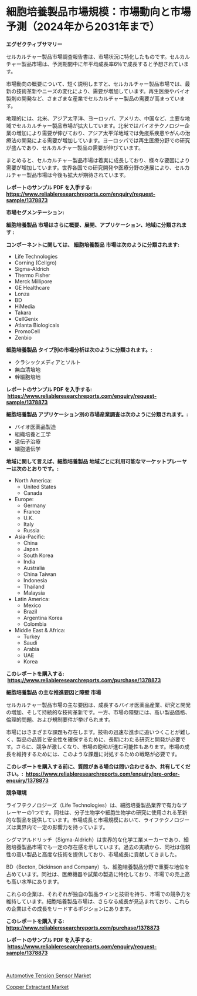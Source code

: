 <p><h1>細胞培養製品市場規模：市場動向と市場予測（2024年から2031年まで）</h1></p><p><strong>エグゼクティブサマリー</strong></p>
<p><p>セルカルチャー製品市場調査報告書は、市場状況に特化したものです。セルカルチャー製品市場は、予測期間中に年平均成長率6％で成長すると予想されています。</p><p>市場動向の概要について、短く説明しますと、セルカルチャー製品市場では、最新の技術革新やニーズの変化により、需要が増加しています。再生医療やバイオ製剤の開発など、さまざまな産業でセルカルチャー製品の需要が高まっています。</p><p>地理的には、北米、アジア太平洋、ヨーロッパ、アメリカ、中国など、主要な地域でセルカルチャー製品市場が拡大しています。北米ではバイオテクノロジー企業の増加により需要が伸びており、アジア太平洋地域では免疫系疾患やがんの治療法の開発による需要が増加しています。ヨーロッパでは再生医療分野での研究が盛んであり、セルカルチャー製品の需要が伸びています。</p><p>まとめると、セルカルチャー製品市場は着実に成長しており、様々な要因により需要が増加しています。世界各国での研究開発や医療分野の進展により、セルカルチャー製品市場は今後も拡大が期待されています。</p></p>
<p><strong>レポートのサンプル PDF を入手する: <a href="https://www.reliableresearchreports.com/enquiry/request-sample/1378873">https://www.reliableresearchreports.com/enquiry/request-sample/1378873</a></strong></p>
<p><strong>市場セグメンテーション:</strong></p>
<p><strong> 細胞培養製品 市場はさらに概要、展開、アプリケーション、地域に分類されます :</strong></p>
<p><strong>コンポーネントに関しては、 細胞培養製品 市場は次のように分類されます: &nbsp;</strong></p>
<p><ul><li>Life Technologies</li><li>Corning (Cellgro)</li><li>Sigma-Aldrich</li><li>Thermo Fisher</li><li>Merck Millipore</li><li>GE Healthcare</li><li>Lonza</li><li>BD</li><li>HiMedia</li><li>Takara</li><li>CellGenix</li><li>Atlanta Biologicals</li><li>PromoCell</li><li>Zenbio</li></ul></p>
<p><strong> 細胞培養製品 タイプ別の市場分析は次のように分類されます。:</strong></p>
<p><ul><li>クラシックメディアとソルト</li><li>無血清培地</li><li>幹細胞培地</li></ul></p>
<p><strong>レポートのサンプル PDF を入手する: &nbsp;<a href="https://www.reliableresearchreports.com/enquiry/request-sample/1378873">https://www.reliableresearchreports.com/enquiry/request-sample/1378873</a></strong></p>
<p><strong> 細胞培養製品 アプリケーション別の市場産業調査は次のように分類されます。:</strong></p>
<p><ul><li>バイオ医薬品製造</li><li>組織培養と工学</li><li>遺伝子治療</li><li>細胞遺伝学</li></ul></p>
<p><strong>地域に関して言えば、細胞培養製品 地域ごとに利用可能なマーケットプレーヤーは次のとおりです。:</strong></p>
<p><ul>
    <li>
        North America:
        <ul>
            <li>United States</li>
            <li>Canada</li>
        </ul>
    </li>
    <li>
        Europe:
        <ul>
            <li>Germany</li>
            <li>France</li>
            <li>U.K.</li>
            <li>Italy</li>
            <li>Russia</li>
        </ul>
    </li>
    <li>
        Asia-Pacific:
        <ul>
            <li>China</li>
            <li>Japan</li>
            <li>South Korea</li>
            <li>India</li>
            <li>Australia</li>
            <li>China Taiwan</li>
            <li>Indonesia</li>
            <li>Thailand</li>
            <li>Malaysia</li>
        </ul>
    </li>
    <li>
        Latin America:
        <ul>
            <li>Mexico</li>
            <li>Brazil</li>
            <li>Argentina Korea</li>
            <li>Colombia</li>
        </ul>
    </li>
    <li>
        Middle East & Africa:
        <ul>
            <li>Turkey</li>
            <li>Saudi</li>
            <li>Arabia</li>
            <li>UAE</li>
            <li>Korea</li>
        </ul>
    </li>
    </ul></p>
<p><strong>このレポートを購入する: &nbsp;<a href="https://www.reliableresearchreports.com/purchase/1378873">https://www.reliableresearchreports.com/purchase/1378873</a></strong></p>
<p><strong>細胞培養製品 の主な推進要因と障壁 市場</strong></p>
<p><p>セルカルチャー製品市場の主な要因は、成長するバイオ医薬品産業、研究と開発の増加、そして持続的な技術革新です。一方、市場の障壁には、高い製品価格、倫理的問題、および規制要件が挙げられます。</p><p>市場にはさまざまな課題も存在します。技術の迅速な進歩に追いつくことが難しく、製品の品質と安全性を確保するために、長期にわたる研究と開発が必要です。さらに、競争が激しくなり、市場の飽和が進む可能性もあります。市場の成長を維持するためには、このような課題に対処するための戦略が必要です。</p></p>
<p><strong>このレポートを購入する前に、質問がある場合は問い合わせるか、共有してください。:&nbsp; <a href="https://www.reliableresearchreports.com/enquiry/pre-order-enquiry/1378873">https://www.reliableresearchreports.com/enquiry/pre-order-enquiry/1378873</a></strong></p>
<p><strong>競争環境</strong></p>
<p><p>ライフテクノロジーズ（Life Technologies）は、細胞培養製品業界で有力なプレーヤーの1つです。同社は、分子生物学や細胞生物学の研究に使用される革新的な製品を提供しています。市場成長と市場規模において、ライフテクノロジーズは業界内で一定の影響力を持っています。</p><p>シグマアルドリッチ（Sigma-Aldrich）は世界的な化学工業メーカーであり、細胞培養製品市場でも一定の存在感を示しています。過去の実績から、同社は信頼性の高い製品と高度な技術を提供しており、市場成長に貢献してきました。</p><p>BD（Becton, Dickinson and Company）も、細胞培養製品分野で重要な地位を占めています。同社は、医療機器や試薬の製造に特化しており、市場での売上高も高い水準にあります。</p><p>これらの企業は、それぞれが独自の製品ラインと技術を持ち、市場での競争力を維持しています。細胞培養製品市場は、さらなる成長が見込まれており、これらの企業はその成長をリードするポジションにあります。</p></p>
<p><strong>このレポートを購入する: &nbsp; <a href="https://www.reliableresearchreports.com/purchase/1378873">https://www.reliableresearchreports.com/purchase/1378873</a></strong></p>
<p><strong>レポートのサンプル PDF を入手する: &nbsp;<a href="https://www.reliableresearchreports.com/enquiry/request-sample/1378873">https://www.reliableresearchreports.com/enquiry/request-sample/1378873</a></strong><strong></strong></p>
<p>&nbsp;</p>
<p><p><a href="https://five-trouble-98a.notion.site/Automotive-Tension-Sensor-Market-Size-2024-2031-Global-Industrial-Analysis-Key-Geographical-Regio-83f67ee65f434d29ba20494d23c2326c">Automotive Tension Sensor Market</a></p><p><a href="https://github.com/Sarissaschmalingtr6fz2739/Market-Research-Report-List-1/blob/main/copper-extractant-market.md">Copper Extractant Market</a></p></p>